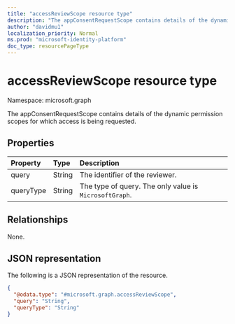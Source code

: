 ```yaml
---
title: "accessReviewScope resource type"
description: "The appConsentRequestScope contains details of the dynamic permission scopes for which access is being requested."
author: "davidmu1"
localization_priority: Normal
ms.prod: "microsoft-identity-platform"
doc_type: resourcePageType
---
```


# accessReviewScope resource type

Namespace: microsoft.graph

The appConsentRequestScope contains details of the dynamic permission scopes for which access is being requested.

## Properties

| Property | Type | Description |
|:---|:---|:---|
| query | String | The identifier of the reviewer. |
| queryType | String | The type of query. The only value is `MicrosoftGraph`. |

## Relationships

None.

## JSON representation

The following is a JSON representation of the resource.

<!-- {
  "blockType": "resource",
  "@odata.type": "microsoft.graph.accessReviewScope"
}
-->
``` json
{
  "@odata.type": "#microsoft.graph.accessReviewScope",
  "query": "String",
  "queryType": "String"
}
```